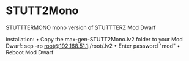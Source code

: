 # STUTT2Mono
STUTTTERMONO  mono version of STUTTTERZ Mod Dwarf 

installation: • Copy the max-gen-STUTT2Mono.lv2 folder to your Mod Dwarf: 
scp -rp root@192.168.51.1:/root/.lv2 
• Enter password "mod" 
• Reboot Mod Dwarf
